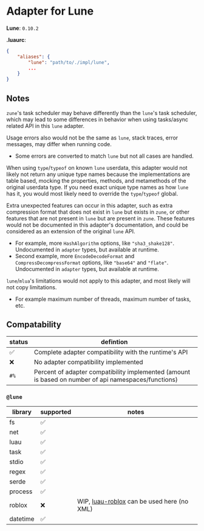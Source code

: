# Adapter for Lune

**Lune**: `0.10.2`

**.luaurc**:
```json
{
    "aliases": {
        "lune": "path/to/./impl/lune",
        ...
    }
}
```

## **Notes**
`zune`'s task scheduler may behave differently than the `lune`'s task scheduler, which may lead to some differences in behavior when using tasks/async related API in this `lune` adapter.

Usage errors also would not be the same as `lune`, stack traces, error messages, may differ when running code.
- Some errors are converted to match `lune` but not all cases are handled.

When using `type`/`typeof` on known `lune` userdata, this adapter would not likely not return any unique type names because the implementations are table based, mocking the properties, methods, and metamethods of the original userdata type. If you need exact unique type names as how `lune` has it, you would most likely need to override the `type`/`typeof` global.

Extra unexpected features can occur in this adapter, such as extra compression format that does not exist in `lune` but exists in `zune`, or other features that are not present in `lune` but are present in `zune`. These features would not be documented in this adapter's documentation, and could be considered as an extension of the original `lune` API.
- For example, more `HashAlgorithm` options, like `"sha3_shake128"`. Undocumented in `adapter` types, but available at runtime.
- Second example, more `EncodeDecodeFormat` and `CompressDecompressFormat` options, like `"base64"` and `"flate"`. Undocumented in `adapter` types, but available at runtime.

`lune`/`mlua`'s limitations would not apply to this adapter, and most likely will not copy limitations.
- For example maximum number of threads, maximum number of tasks, etc.

## **Compatability**
| status | defintion |
|--------|-----------|
| ✅ | Complete adapter compatibility with the runtime's API |
| ❌️ | No adapter compatibility implemented |
| `#%` | Percent of adapter compatibility implemented (amount is based on number of api namespaces/functions) |

### `@lune`
| library | supported | notes |
|---------|-----------|-------|
| fs | ✅ | |
| net | ✅ | |
| luau | ✅ | |
| task | ✅ | |
| stdio | ✅ | |
| regex | ✅ | |
| serde | ✅ | |
| process | ✅ | |
| roblox | ❌️ | WIP, [luau-roblox](https://github.com/Scythe-Technology/luau-roblox) can be used here (no XML) |
| datetime | ✅ | |
